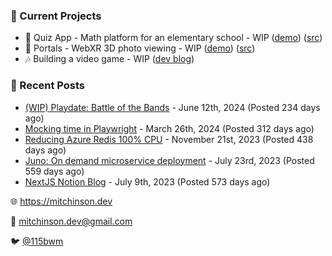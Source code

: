 ### 📌 Current Projects
- 📝 Quiz App - Math platform for an elementary school - WIP ([demo](https://quiz-staging.mitchinson.dev/)) ([src](https://github.com/bmitchinson/budget-entry))
- 📸 Portals - WebXR 3D photo viewing - WIP ([demo](https://portals.mitchinson.dev/)) ([src](https://github.com/bmitchinson/vr-jpg-viewer-webxr))
- 🎶 Building a video game - WIP ([dev blog](https://blog.mitchinson.dev/playdate-dev-one))

### 📝 Recent Posts

- [(WIP) Playdate: Battle of the Bands](https://blog.mitchinson.dev/playdate-dev-one) - June 12th, 2024 (Posted 234 days ago)
- [Mocking time in Playwright](https://blog.mitchinson.dev/playwright-mock-time) - March 26th, 2024 (Posted 312 days ago)
- [Reducing Azure Redis 100% CPU](https://blog.mitchinson.dev/redis-cpu) - November 21st, 2023 (Posted 438 days ago)
- [Juno: On demand microservice deployment](https://blog.mitchinson.dev/juno) - July 23rd, 2023 (Posted 559 days ago)
- [NextJS Notion Blog](https://blog.mitchinson.dev/blog-2023) - July 9th, 2023 (Posted 573 days ago)

🌐 https://mitchinson.dev

💌 mitchinson.dev@gmail.com

🐦 [@115bwm](https://twitter.com/115bwm)